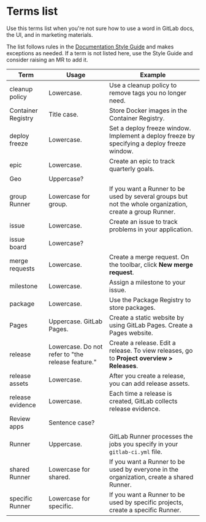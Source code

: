 # Terms list

Use this terms list when you're not sure how to use a word in GitLab docs, the UI, and in marketing materials.

The list follows rules in the [Documentation Style Guide](https://docs.gitlab.com/ee/development/documentation/styleguide.html#capitalization)
and makes exceptions as needed. If a term is not listed here, use the Style Guide and consider raising an MR to add it.

| Term               | Usage                                             | Example                                                                                                  |
|--------------------|---------------------------------------------------|----------------------------------------------------------------------------------------------------------|
| cleanup policy     | Lowercase.                                        | Use a cleanup policy to remove tags you no longer need.                                                  |
| Container Registry | Title case.                                       | Store Docker images in the Container Registry.                                                           |
| deploy freeze      | Lowercase.                                        | Set a deploy freeze window. Implement a deploy freeze by specifying a deploy freeze window.              |
| epic               | Lowercase.                                        | Create an epic to track quarterly goals.                                                                 |
| Geo                | Uppercase?                                        |                                                                                                          |
| group Runner       | Lowercase for group.                              | If you want a Runner to be used by several groups but not the whole organization, create a group Runner. |
| issue              | Lowercase.                                        | Create an issue to track problems in your application.                                                   |
| issue board        | Lowercase?                                        |                                                                                                          |
| merge requests     | Lowercase.                                        | Create a merge request. On the toolbar, click **New merge request**.                                     |
| milestone          | Lowercase.                                        | Assign a milestone to your issue.                                                                        |
| package            | Lowercase.                                        | Use the Package Registry to store packages.                                                              |
| Pages              | Uppercase. GitLab Pages.                          | Create a static website by using GitLab Pages. Create a Pages website.                                   |
| release            | Lowercase. Do not refer to "the release feature." | Create a release. Edit a release. To view releases, go to **Project overview > Releases**.               |
| release assets     | Lowercase.                                        | After you create a release, you can add release assets.                                                  |
| release evidence   | Lowercase.                                        | Each time a release is created, GitLab collects release evidence.                                        |
| Review apps        | Sentence case?                                    |                                                                                                          |
| Runner             | Uppercase.                                        | GitLab Runner processes the jobs you specify in your `gitlab-ci.yml` file.                               |
| shared Runner      | Lowercase for shared.                             | If you want a Runner to be used by everyone in the organization, create a shared Runner.                 |
| specific Runner    | Lowercase for specific.                           | If you want a Runner to be used by specific projects, create a specific Runner.                          |
